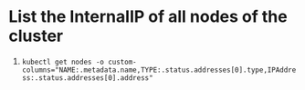 # List the InternalIP of all nodes of the cluster
1. `kubectl get nodes -o custom-columns="NAME:.metadata.name,TYPE:.status.addresses[0].type,IPAddress:.status.addresses[0].address"`

